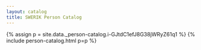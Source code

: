 ```yaml
---
layout: catalog
title: SWERIK Person Catalog
---
```

{% assign p = site.data._person-catalog.i-GJtdC1efJ8G38jWRyZ61q1 %}
{% include person-catalog.html p=p %}

